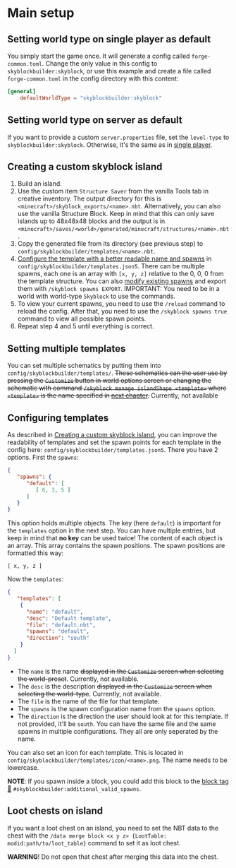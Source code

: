 # Main setup
## Setting world type on single player as default
You simply start the game once. It will generate a config called `forge-common.toml`. Change the only value in this
config to `skyblockbuilder:skyblock`, or use this example and create a file called `forge-common.toml` in the
config directory with this content:
```toml
[general]
	defaultWorldType = "skyblockbuilder:skyblock"
```

## Setting world type on server as default
If you want to provide a custom `server.properties` file, set the `level-type` to `skyblockbuilder:skyblock`.
Otherwise, it's the same as in [single player](#setting-world-type-on-single-player-as-default).

## Creating a custom skyblock island
1. Build an island.
2. Use the custom item `Structure Saver` from the vanilla Tools tab in creative inventory. The output directory for this
   is `<minecraft>/skyblock_exports/<name>.nbt`.
   Alternatively, you can also use the vanilla Structure Block. Keep in mind that this can only save islands up to 
   48x48x48 blocks and the output is in `<minecraft>/saves/<world>/generated/minecraft/structures/<name>.nbt`.
3. Copy the generated file from its directory (see previous step) to `config/skyblockbuilder/templates/<name>.nbt`.
4. [Configure the template with a better readable name and spawns](#configuring-templates) in 
   `config/skyblockbuilder/templates.json5`. There can be multiple spawns, each one is an array with `[x, y, z]` 
   relative to the 0, 0, 0 from the template structure. You can also [modify existing spawns](../user/user.md#modify-spawns) and export
   them with `/skyblock spawns EXPORT`.
   IMPORTANT: You need to be in a world with world-type `Skyblock` to use the commands.
5. To view your current spawns, you need to use the `/reload` command to reload the config. After that, you need to use
   the `/skyblock spawns true` command to view all possible spawn points.
6. Repeat step 4 and 5 until everything is correct.

## Setting multiple templates
You can set multiple schematics by putting them into `config/skyblockbuilder/templates/`. ~~These schematics can the user 
use by pressing the `Customize` button in world options screen or changing the schematic with command 
`/skyblock manage islandShape <template>` where `<template>` is the name specified in 
[next chapter](#configuring-templates).~~ Currently, not available

## Configuring templates
As described in [Creating a custom skyblock island](#creating-a-custom-skyblock-island), you can improve the readability
of templates and set the spawn points for each template in the config here: `config/skyblockbuilder/templates.json5`.
There you have 2 options. First the `spawns`:
```json
{
   "spawns": {
      "default": [
         [ 6, 3, 5 ]
      ]
   }
}
```
This option holds multiple objects. The key (here `default`) is important for the `templates` option in the next step.
You can have multiple entries, but keep in mind that **no key** can be used twice! The content of each object is an
array. This array contains the spawn positions. The spawn positions are formatted this way:
```
[ x, y, z ]
```

Now the `templates`:
```json
{
   "templates": [
    {
      "name": "default", 
      "desc": "Default template",
      "file": "default.nbt",
      "spawns": "default", 
      "direction": "south"
    }
  ]
}
```

- The `name` is the name ~~displayed in the `Customize` screen when selecting the world-preset~~. Currently, not available.
- The `desc` is the description ~~displayed in the `Customize` screen when selecting the world-type~~. Currently, not available.
- The `file` is the name of the file for that template.
- The `spawns` is the spawn configuration name from the `spawns` option.
- The `direction` is the direction the user should look at for this template. If not provided, it'll be `south`.
You can have the same file and the same spawns in multiple configurations. They all are only seperated by the name.

You can also set an icon for each template. This is located in `config/skyblockbuilder/templates/icon/<name>.png`. The
name needs to be lowercase.

**NOTE**: If you spawn inside a block, you could add this block to the 
[block tag 🔗](https://minecraft.fandom.com/wiki/Tutorials/Creating_a_data_pack#Tags) 
`#skyblockbuilder:additional_valid_spawns`.

## Loot chests on island
If you want a loot chest on an island, you need to set the NBT data to the chest with the `/data merge block <x y z>
{LootTable: modid:path/to/loot_table}` command to set it as loot chest.

**WARNING**! Do not open that chest after merging this data into the chest.
